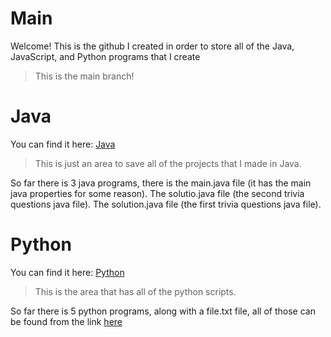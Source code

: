# Main

Welcome! This is the github I created in order to store all of the Java, JavaScript, and Python programs that I create
> This is the main branch!

# Java

You can find it here:
[Java](https://github.com/xGpD/Java/tree/java)
>This is just an area to save all of the projects that I made in Java.

So far there is 3 java programs, there is the main.java file (it has the main java properties for some reason). The solutio.java file (the second trivia questions java file). The solution.java file (the first trivia questions java file).

# Python 

You can find it here:
[Python](https://github.com/xGpD/Java/tree/python)
>This is the area that has all of the python scripts.

So far there is 5 python programs, along with a file.txt file, all of those can be found from the link [here](#python)
